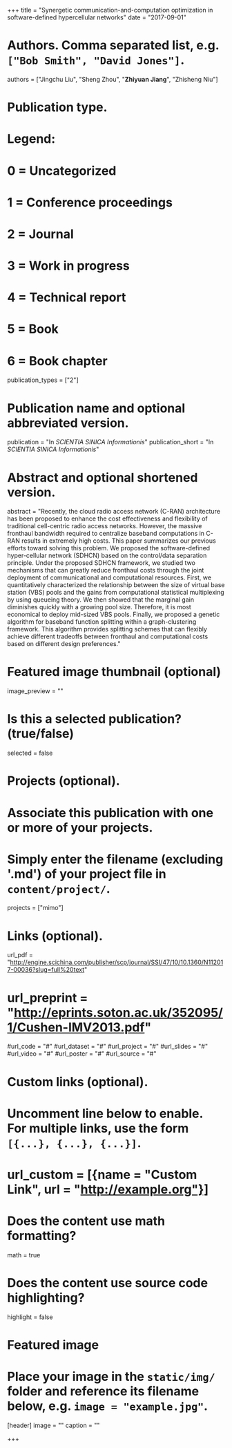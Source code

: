 +++
title = "Synergetic communication-and-computation optimization in software-defined hypercellular networks"
date = "2017-09-01"

# Authors. Comma separated list, e.g. `["Bob Smith", "David Jones"]`.
authors = ["Jingchu Liu", "Sheng Zhou", "**Zhiyuan Jiang**", "Zhisheng Niu"]

# Publication type.
# Legend:
# 0 = Uncategorized
# 1 = Conference proceedings
# 2 = Journal
# 3 = Work in progress
# 4 = Technical report
# 5 = Book
# 6 = Book chapter
publication_types = ["2"]

# Publication name and optional abbreviated version.
publication = "In *SCIENTIA SINICA Informationis*"
publication_short = "In *SCIENTIA SINICA Informationis*"

# Abstract and optional shortened version.
abstract = "Recently, the cloud radio access network (C-RAN) architecture has been proposed to enhance the cost effectiveness and flexibility of traditional cell-centric radio access networks. However, the massive fronthaul bandwidth required to centralize baseband computations in C-RAN results in extremely high costs. This paper summarizes our previous efforts toward solving this problem. We proposed the software-defined hyper-cellular network (SDHCN) based on the control/data separation principle. Under the proposed SDHCN framework, we studied two mechanisms that can greatly reduce fronthaul costs through the joint deployment of communicational and computational resources. First, we quantitatively characterized the relationship between the size of virtual base station (VBS) pools and the gains from computational statistical multiplexing by using queueing theory. We then showed that the marginal gain diminishes quickly with a growing pool size. Therefore, it is most economical to deploy mid-sized VBS pools. Finally, we proposed a genetic algorithm for baseband function splitting within a graph-clustering framework. This algorithm provides splitting schemes that can flexibly achieve different tradeoffs between fronthaul and computational costs based on different design preferences."

# Featured image thumbnail (optional)
image_preview = ""

# Is this a selected publication? (true/false)
selected = false

# Projects (optional).
#   Associate this publication with one or more of your projects.
#   Simply enter the filename (excluding '.md') of your project file in `content/project/`.
projects = ["mimo"]

# Links (optional).
url_pdf = "http://engine.scichina.com/publisher/scp/journal/SSI/47/10/10.1360/N112017-00036?slug=full%20text"
# url_preprint = "http://eprints.soton.ac.uk/352095/1/Cushen-IMV2013.pdf"
#url_code = "#"
#url_dataset = "#"
#url_project = "#"
#url_slides = "#"
#url_video = "#"
#url_poster = "#"
#url_source = "#"

# Custom links (optional).
#   Uncomment line below to enable. For multiple links, use the form `[{...}, {...}, {...}]`.
# url_custom = [{name = "Custom Link", url = "http://example.org"}]

# Does the content use math formatting?
math = true

# Does the content use source code highlighting?
highlight = false

# Featured image
# Place your image in the `static/img/` folder and reference its filename below, e.g. `image = "example.jpg"`.
[header]
image = ""
caption = ""

+++

